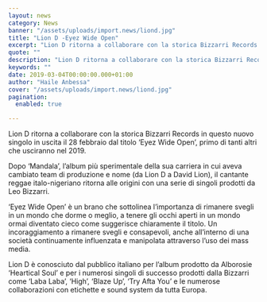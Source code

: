 ```yaml
---
layout: news
category: News
banner: "/assets/uploads/import.news/liond.jpg"
title: "Lion D -Eyez Wide Open"
excerpt: "Lion D ritorna a collaborare con la storica Bizzarri Records in questo nuovo singolo in uscita il 28 febbraio dal titolo ‘Eyez Wide Open’, primo di tanti altri che usciranno nel 2019. Dopo ‘Mandala’, l’album più sperimentale della sua carriera in cui aveva cambiato team di produzione e nome (da Lion D a David Lion), [&hellip"
quote: ""
description: "Lion D ritorna a collaborare con la storica Bizzarri Records in questo nuovo singolo in uscita il 28 febbraio dal titolo ‘Eyez Wide Open’, primo di tanti altri che usciranno nel 2019. Dopo ‘Mandala’, l’album più sperimentale della sua carriera in cui aveva cambiato team di produzione e nome (da Lion D a David Lion), [&hellip"
keywords: ""
date: 2019-03-04T00:00:00.000+01:00
author: "Haile Anbessa"
cover: "/assets/uploads/import.news/liond.jpg"
pagination:
  enabled: true

---
```


Lion D ritorna a collaborare con la storica Bizzarri Records in questo nuovo singolo in uscita il 28 febbraio dal titolo ‘Eyez Wide Open’, primo di tanti altri che usciranno nel 2019.

Dopo ‘Mandala’, l’album più sperimentale della sua carriera in cui aveva cambiato team di produzione e nome (da Lion D a David Lion), il cantante reggae italo-nigeriano ritorna alle origini con una serie di singoli prodotti da Leo Bizzarri.

‘Eyez Wide Open’ è un brano che sottolinea l’importanza di rimanere svegli in un mondo che dorme o meglio, a tenere gli occhi aperti in un mondo ormai diventato cieco come suggerisce chiaramente il titolo. Un incoraggiamento a rimanere svegli e consapevoli, anche all’interno di una società continuamente influenzata e manipolata attraverso l’uso dei mass media.

Lion D è conosciuto dal pubblico italiano per l’album prodotto da Alborosie ‘Heartical Soul’ e per i numerosi singoli di successo prodotti dalla Bizzarri come ‘Laba Laba’, ‘High’, ‘Blaze Up’, ‘Try Afta You’ e le numerose collaborazioni con etichette e sound system da tutta Europa.